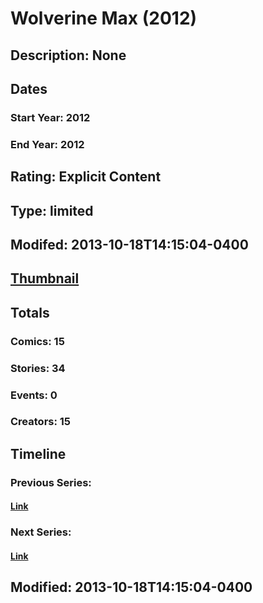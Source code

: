 # Wolverine Max (2012)
## Description: None
## Dates
### Start Year: 2012
### End Year: 2012
## Rating: Explicit Content
## Type: limited
## Modifed: 2013-10-18T14:15:04-0400
## [Thumbnail](http://i.annihil.us/u/prod/marvel/i/mg/2/d0/511c1197a37c2.jpg)
## Totals
### Comics: 15
### Stories: 34
### Events: 0
### Creators: 15
## Timeline
### Previous Series: 
#### [Link]()
### Next Series: 
#### [Link]()
## Modified: 2013-10-18T14:15:04-0400